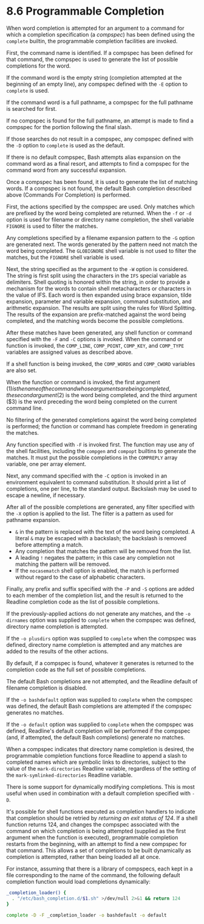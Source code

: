 # 8.6 Programmable Completion

When word completion is attempted for an argument to a command for which a completion specification (a *compspec*) has been defined using the `complete` builtin, the programmable completion facilities are invoked.

First, the command name is identified. If a compspec has been defined for that command, the compspec is used to generate the list of possible completions for the word.

If the command word is the empty string (completion attempted at the beginning of an empty line), any compspec defined with the `-E` option to `complete` is used.

If the command word is a full pathname, a compspec for the full pathname is searched for first.

If no compspec is found for the full pathname, an attempt is made to find a compspec for the portion following the final slash.

If those searches do not result in a compspec, any compspec defined with the `-D` option to `complete` is used as the default.

If there is no default compspec, Bash attempts alias expansion on the command word as a final resort, and attempts to find a compspec for the command word from any successful expansion.


Once a compspec has been found, it is used to generate the list of matching words. If a compspec is not found, the default Bash completion described above (Commands For Completion) is performed.

First, the actions specified by the compspec are used. Only matches which are prefixed by the word being completed are returned. When the `-f` or `-d` option is used for filename or directory name completion, the shell variable `FIGNORE` is used to filter the matches.

Any completions specified by a filename expansion pattern to the `-G` option are generated next. The words generated by the pattern need not match the word being completed. The `GLOBIGNORE` shell variable is not used to filter the matches, but the `FIGNORE` shell variable is used.

Next, the string specified as the argument to the `-W` option is considered. The string is first split using the characters in the `IFS` special variable as delimiters. Shell quoting is honored within the string, in order to provide a mechanism for the words to contain shell metacharacters or characters in the value of IFS. Each word is then expanded using brace expansion, tilde expansion, parameter and variable expansion, command substitution, and arithmetic expansion. The results are split using the rules for Word Splitting. The results of the expansion are prefix-matched against the word being completed, and the matching words become the possible completions.

After these matches have been generated, any shell function or command specified with the `-F` and `-C` options is invoked. When the command or function is invoked, the `COMP_LINE`, `COMP_POINT`, `COMP_KEY`, and `COMP_TYPE` variables are assigned values as described above.

If a shell function is being invoked, the `COMP_WORDS` and `COMP_CWORD` variables are also set. 

When the function or command is invoked, the first argument ($1) is the name of the command whose arguments are being completed, the second argument ($2) is the word being completed, and the third argument ($3) is the word preceding the word being completed on the current command line.

No filtering of the generated completions against the word being completed is performed; the function or command has complete freedom in generating the matches.

Any function specified with `-F` is invoked first. The function may use any of the shell facilities, including the `compgen` and `compopt` builtins to generate the matches. It must put the possible completions in the `COMPREPLY` array variable, one per array element.

Next, any command specified with the `-C` option is invoked in an environment equivalent to command substitution. It should print a list of completions, one per line, to the standard output. Backslash may be used to escape a newline, if necessary.

After all of the possible completions are generated, any filter specified with the `-X` option is applied to the list. The filter is a pattern as used for pathname expansion.
- `&` in the pattern is replaced with the text of the word being completed. A literal `&` may be escaped with a backslash; the backslash is removed before attempting a match.
- Any completion that matches the pattern will be removed from the list.
- A leading `!` negates the pattern; in this case any completion not matching the pattern will be removed. 
- If the `nocasematch` shell option is enabled, the match is performed without regard to the case of alphabetic characters.


Finally, any prefix and suffix specified with the `-P` and `-S` options are added to each member of the completion list, and the result is returned to the Readline completion code as the list of possible completions.

If the previously-applied actions do not generate any matches, and the `-o dirnames` option was supplied to `complete` when the compspec was defined, directory name completion is attempted.

If the `-o plusdirs` option was supplied to `complete` when the compspec was defined, directory name completion is attempted and any matches are added to the results of the other actions.

By default, if a compspec is found, whatever it generates is returned to the completion code as the full set of possible completions.

The default Bash completions are not attempted, and the Readline default of filename completion is disabled.

If the `-o bashdefault` option was supplied to `complete` when the compspec was defined, the default Bash completions are attempted if the compspec generates no matches.

If the `-o default` option was supplied to `complete` when the compspec was defined, Readline's default completion will be performed if the compspec (and, if attempted, the default Bash completions) generate no matches.

When a compspec indicates that directory name completion is desired, the programmable completion functions force Readline to append a slash to completed names which are symbolic links to directories, subject to the value of the `mark-directories` Readline variable, regardless of the setting of the `mark-symlinked-directories` Readline variable.

There is some support for dynamically modifying completions. This is most useful when used in combination with a default completion specified with `-D`.

It's possible for shell functions executed as completion handlers to indicate that completion should be retried by *returning an exit status of 124*. If a shell function returns 124, and changes the compspec associated with the command on which completion is being attempted (supplied as the first argument when the function is executed), programmable completion restarts from the beginning, with an attempt to find a new compspec for that command. This allows a set of completions to be built dynamically as completion is attempted, rather than being loaded all at once.

For instance, assuming that there is a library of compspecs, each kept in a file corresponding to the name of the command, the following default completion function would load completions dynamically:

```bash
_completion_loader() {
  . "/etc/bash_completion.d/$1.sh" >/dev/null 2>&1 && return 124
}

complete -D -F _completion_loader -o bashdefault -o default
```
